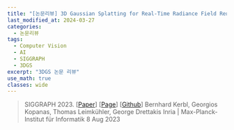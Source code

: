 ```yaml
---
title: "[논문리뷰] 3D Gaussian Splatting for Real-Time Radiance Field Rendering"
last_modified_at: 2024-03-27
categories:
  - 논문리뷰
tags:
  - Computer Vision
  - AI
  - SIGGRAPH
  - 3DGS
excerpt: "3DGS 논문 리뷰"
use_math: true
classes: wide
---
```


> SIGGRAPH 2023. [[Paper](https://arxiv.org/abs/2308.04079)] [[Page](https://repo-sam.inria.fr/fungraph/3d-gaussian-splatting/)] [[Github](https://github.com/graphdeco-inria/gaussian-splatting)]
> Bernhard Kerbl, Georgios Kopanas, Thomas Leimkühler, George Drettakis
> Inria | Max-Planck-Institut für Informatik
> 8 Aug 2023
